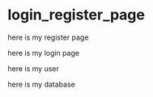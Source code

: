 # login_register_page
here is my register page



here is my login page 



here is my user


here is my database


